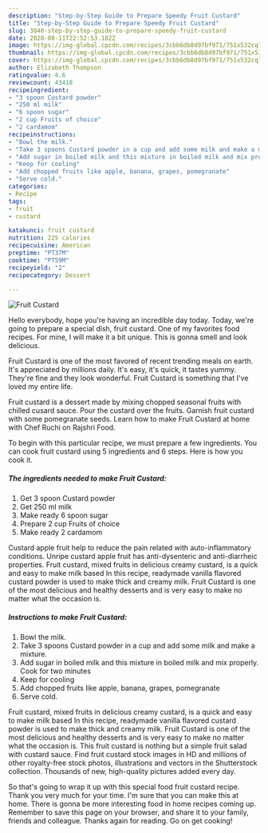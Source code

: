 ```yaml
---
description: "Step-by-Step Guide to Prepare Speedy Fruit Custard"
title: "Step-by-Step Guide to Prepare Speedy Fruit Custard"
slug: 3840-step-by-step-guide-to-prepare-speedy-fruit-custard
date: 2020-08-11T22:52:53.182Z
image: https://img-global.cpcdn.com/recipes/3cbb6db8d97bf971/751x532cq70/fruit-custard-recipe-main-photo.jpg
thumbnail: https://img-global.cpcdn.com/recipes/3cbb6db8d97bf971/751x532cq70/fruit-custard-recipe-main-photo.jpg
cover: https://img-global.cpcdn.com/recipes/3cbb6db8d97bf971/751x532cq70/fruit-custard-recipe-main-photo.jpg
author: Elizabeth Thompson
ratingvalue: 4.6
reviewcount: 43418
recipeingredient:
- "3 spoon Custard powder"
- "250 ml milk"
- "6 spoon sugar"
- "2 cup Fruits of choice"
- "2 cardamom"
recipeinstructions:
- "Bowl the milk."
- "Take 3 spoons Custard powder in a cup and add some milk and make a mixture."
- "Add sugar in boiled milk and this mixture in boiled milk and mix properly. Cook for two minutes"
- "Keep for cooling"
- "Add chopped fruits like apple, banana, grapes, pomegranate"
- "Serve cold."
categories:
- Recipe
tags:
- fruit
- custard

katakunci: fruit custard 
nutrition: 225 calories
recipecuisine: American
preptime: "PT37M"
cooktime: "PT59M"
recipeyield: "2"
recipecategory: Dessert

---
```



![Fruit Custard](https://img-global.cpcdn.com/recipes/3cbb6db8d97bf971/751x532cq70/fruit-custard-recipe-main-photo.jpg)

Hello everybody, hope you're having an incredible day today. Today, we're going to prepare a special dish, fruit custard. One of my favorites food recipes. For mine, I will make it a bit unique. This is gonna smell and look delicious.

Fruit Custard is one of the most favored of recent trending meals on earth. It's appreciated by millions daily. It's easy, it's quick, it tastes yummy. They're fine and they look wonderful. Fruit Custard is something that I've loved my entire life.

Fruit custard is a dessert made by mixing chopped seasonal fruits with chilled cusard sauce. Pour the custard over the fruits. Garnish fruit custard with some pomegranate seeds. Learn how to make Fruit Custard at home with Chef Ruchi on Rajshri Food.


To begin with this particular recipe, we must prepare a few ingredients. You can cook fruit custard using 5 ingredients and 6 steps. Here is how you cook it.

<!--inarticleads1-->

##### The ingredients needed to make Fruit Custard:

1. Get 3 spoon Custard powder
1. Get 250 ml milk
1. Make ready 6 spoon sugar
1. Prepare 2 cup Fruits of choice
1. Make ready 2 cardamom


Custard apple fruit help to reduce the pain related with auto-inflammatory conditions. Unripe custard apple fruit has anti-dysenteric and anti-diarrheic properties. Fruit custard, mixed fruits in delicious creamy custard, is a quick and easy to make milk based In this recipe, readymade vanilla flavored custard powder is used to make thick and creamy milk. Fruit Custard is one of the most delicious and healthy desserts and is very easy to make no matter what the occasion is. 

<!--inarticleads2-->

##### Instructions to make Fruit Custard:

1. Bowl the milk.
1. Take 3 spoons Custard powder in a cup and add some milk and make a mixture.
1. Add sugar in boiled milk and this mixture in boiled milk and mix properly. Cook for two minutes
1. Keep for cooling
1. Add chopped fruits like apple, banana, grapes, pomegranate
1. Serve cold.


Fruit custard, mixed fruits in delicious creamy custard, is a quick and easy to make milk based In this recipe, readymade vanilla flavored custard powder is used to make thick and creamy milk. Fruit Custard is one of the most delicious and healthy desserts and is very easy to make no matter what the occasion is. This fruit custard is nothing but a simple fruit salad with custard sauce. Find fruit custard stock images in HD and millions of other royalty-free stock photos, illustrations and vectors in the Shutterstock collection. Thousands of new, high-quality pictures added every day. 

So that's going to wrap it up with this special food fruit custard recipe. Thank you very much for your time. I'm sure that you can make this at home. There is gonna be more interesting food in home recipes coming up. Remember to save this page on your browser, and share it to your family, friends and colleague. Thanks again for reading. Go on get cooking!
